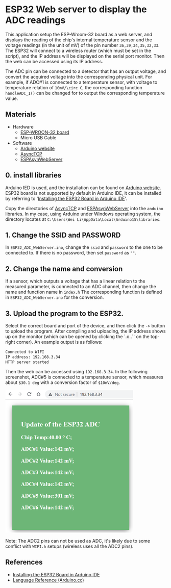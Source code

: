 # ESP32 Web server to display the ADC readings
This application setup the ESP-Wroom-32 board as a web server, and displays the reading of
the chip's internal temperature sensor and the voltage readings (in the unit of mV) of the pin 
number `36,39,34,35,32,33`.
The ESP32 will connect to a wireless router (which must be set in the script), and the IP address
will be displayed on the 
serial port monitor. Then the web can be accessed using its IP address.

The ADC pin can be connected to a detector that has an output voltage, and convert 
the acquired voltage into the corresponding physical unit.
For example, if ADC#1 is connected to a temperature sensor, with voltage to temperature
relation of `10mV/\circ C`, the corresponding function `handleADC_1()` can be changed for 
to output the corresponding temperature value.

## Materials
- Hardware
  - [ESP-WROON-32 board](https://www.amazon.com/dp/B09XDMVS9N)
  - Micro USB Cable 
- Software
  - [Arduino website](https://docs.arduino.cc/software/ide-v1)
  - [AsyncTCP](https://github.com/me-no-dev/AsyncTCP) 
  - [ESPAsynWebServer](https://github.com/me-no-dev/ESPAsyncWebServer) 

## 0. install libraries

Arduino IED is used, and the installation can be found on [Arduino website](https://docs.arduino.cc/software/ide-v1).
ESP32 board is not supported by default in Arduino IDE, it can be installed by referring to 
'[Installing the ESP32 Board in Arduino IDE](https://randomnerdtutorials.com/installing-the-esp32-board-in-arduino-ide-windows-instructions/)'.

Copy the directories of [AsyncTCP](https://github.com/me-no-dev/AsyncTCP) and 
[ESPAsynWebServer](https://github.com/me-no-dev/ESPAsyncWebServer) 
into the `anduino` libraries. In my case, using Arduino under 
Windows operating system, the directory locates at 
`C:\Users\Wei Li\AppData\Local\Arduino15\libraries`.

## 1. Change the SSID and PASSWORD 
In `ESP32_ADC_WebServer.ino`, change the `ssid` and `password` to the one to be connected
to. If there is no password, then set `password` as `""`.

## 2. Change the name and conversion
If a sensor, which outputs a voltage that has a linear relation to the measured parameter,
is connected to an ADC channel, then change the name and function name in `index.h`
The corresponding function is defined in `ESP32_ADC_WebServer.ino` for the conversion.

## 3. Upload the program to the ESP32.
Select the correct board and port of the device, and then click the `->` button to upload the program.
After compiling and uploading, the IP address shows up on the monitor (which can be opened by 
clicking the `.o..`` on the top-right corner). An example output is as follows:
```
Connected to WIFI
IP address: 192.168.3.34
HTTP server started
```

Then the web can be accessed using `192.168.3.34`. In the following screenshot, ADC#5 is connected to a 
temperature sensor, which measures about `$30.1 deg` with a conversion factor of `$10mV/deg`.

<img src="./ESP32_ADC_WebServer.png" width="400"/>

Note:
The ADC2 pins can not be used as ADC, it's likely due to some conflict with `WIFI.h` setups (wireless uses all the 
ADC2 pins). 

## References
- [Installing the ESP32 Board in Arduino IDE](https://randomnerdtutorials.com/installing-the-esp32-board-in-arduino-ide-windows-instructions/)
- [Language Reference (Arduino.cc)](https://www.arduino.cc/reference/en/)


